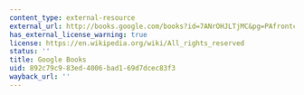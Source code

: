 ```yaml
---
content_type: external-resource
external_url: http://books.google.com/books?id=7ANrOHJLTjMC&pg=PAfrontcover
has_external_license_warning: true
license: https://en.wikipedia.org/wiki/All_rights_reserved
status: ''
title: Google Books
uid: 892c79c9-83ed-4006-bad1-69d7dcec83f3
wayback_url: ''
---
```

